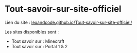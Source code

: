 # Tout-savoir-sur-site-officiel

Lien du site : [leoandcode.github.io/Tout-savoir-sur-site-officiel/](https://leoandcode.github.io/Tout-savoir-sur-site-officiel/)

Les sites disponibles sont :
- Tout savoir sur : Minecraft
- Tout savoir sur : Portal 1 & 2
